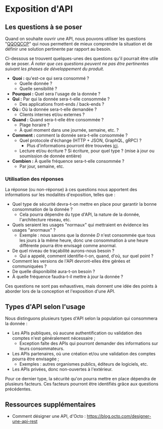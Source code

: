# Exposition d'API

## Les questions à se poser

Quand on souhaite ouvrir une API, nous pouvons utiliser les questions "[QQOQCCP](https://fr.wikipedia.org/wiki/QQOQCCP)"
qui nous permettent de mieux comprendre la situation et de définir une solution pertinente par rapport au besoin.

Ci-dessous se trouvent quelques-unes des questions qu'il pourrait être utile de se poser.
_À noter que ces questions peuvent ne pas être pertinentes suivant les phases de développement du produit._

- **Quoi :** qu'est-ce qui sera consommé ? 
  - Quelle donnée ?
  - Quelle sensibilité ?
- **Pourquoi :** Quel sera l'usage de la donnée ?
- **Qui :** Par qui la donnée sera-t-elle consommée ?
  - Des applications front-ends / back-ends ?
- **Où :** Où la donnée sera-t-elle demandée ?
  - Clients internes et/ou externes ?
- **Quand :** Quand sera-t-elle être consommée ?
    - Plage horaire ?
    - À quel moment dans une journée, semaine, etc. ?
- **Comment :** comment la donnée sera-t-elle consommée ?
  - Quel protocole d'échange (HTTP + JSON, GraphQL, gRPC) ?
    - Plus d'informations pourront être trouvées [ici](normes/norme-api.md).
  - Lecture et/ou écriture ? Si écriture, pour quel type ? (mise à jour ou soumission de donnée entière)
- **Combien :** À quelle fréquence sera-t-elle consommée ?
  - Par jour, semaine, etc.

### Utilisation des réponses

La réponse (ou non-réponse) à ces questions nous apportent des informations sur les modalités d'exposition, telles que :

- Quel type de sécurité devra-t-on mettre en place pour garantir la bonne consommation de la donnée ?
  - Cela pourra dépendre du type d'API, la nature de la donnée, l'architecture réseau, etc.
- Quels seraient les usages "normaux" qui mettraient en évidence les usages "anormaux" ?
  - Exemple : nous savons que la donnée _D_ n'est consommée que tous les jours à la même heure, donc une consommation à
    une heure différente pourra être envisagé comme anormal.
- De quel niveau de traçabilité aurons-nous besoin ?
  - Qui a appelé, comment identifie-t-on, quand, d'où, sur quel point ?
- Comment les versions de l'API devront-elles être gérées et communiquées ?
- De quelle disponibilité aura-t-on besoin ?
- À quelle fréquence faudra-t-il mettre à jour la donnée ?

Ces questions ne sont pas exhaustives, mais donnent une idée des points à aborder lors de la conception et l'exposition 
d'une API.

## Types d'API selon l'usage

Nous distinguons plusieurs types d'API selon la population qui consommera la donnée :

- Les APIs publiques, où aucune authentification ou validation des comptes n'est généralement nécessaire ;
  - Exception faîte des APIs qui pourront demander des informations sur leurs consommateurs.
- Les APIs partenaires, où une création et/ou une validation des comptes pourra être envisagée ;
  - Exemples : autres organismes publics, éditeurs de logiciels, etc.
- Les APIs privées, donc non-ouvertes à l'extérieur.

Pour ce dernier type, la sécurité qu'on pourra mettre en place dépendra de plusieurs facteurs. Ces facteurs pourront
être identifiés grâce aux questions précédentes.

## Ressources supplémentaires

- Comment désigner une API, d'Octo : https://blog.octo.com/designer-une-api-rest
